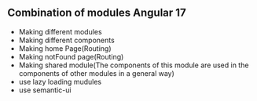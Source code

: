 ## Combination of modules Angular 17
- Making different modules
- Making different components
- Making home Page(Routing)
- Making notFound page(Routing)
- Making shared module(The components of this module are used in the components of other modules in a general way)
- use lazy loading mudules
- use semantic-ui
